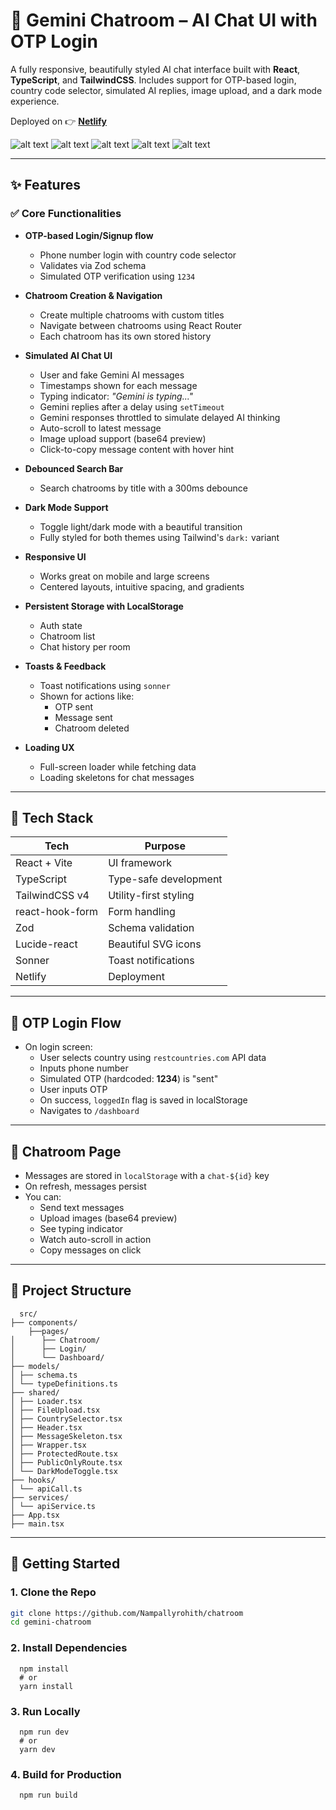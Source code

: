 # 🌟 Gemini Chatroom – AI Chat UI with OTP Login

A fully responsive, beautifully styled AI chat interface built with **React**, **TypeScript**, and **TailwindCSS**. Includes support for OTP-based login, country code selector, simulated AI replies, image upload, and a dark mode experience.

Deployed on 👉 **[Netlify](https://gemini-chatroom.netlify.app)**

![alt text](image-1.png)
![alt text](image-2.png)
![alt text](image-3.png)
![alt text](image-4.png)
![alt text](image-5.png)

---

## ✨ Features

### ✅ Core Functionalities

- **OTP-based Login/Signup flow**

  - Phone number login with country code selector
  - Validates via Zod schema
  - Simulated OTP verification using `1234`

- **Chatroom Creation & Navigation**

  - Create multiple chatrooms with custom titles
  - Navigate between chatrooms using React Router
  - Each chatroom has its own stored history

- **Simulated AI Chat UI**

  - User and fake Gemini AI messages
  - Timestamps shown for each message
  - Typing indicator: _"Gemini is typing..."_
  - Gemini replies after a delay using `setTimeout`
  - Gemini responses throttled to simulate delayed AI thinking
  - Auto-scroll to latest message
  - Image upload support (base64 preview)
  - Click-to-copy message content with hover hint

- **Debounced Search Bar**

  - Search chatrooms by title with a 300ms debounce

- **Dark Mode Support**

  - Toggle light/dark mode with a beautiful transition
  - Fully styled for both themes using Tailwind's `dark:` variant

- **Responsive UI**

  - Works great on mobile and large screens
  - Centered layouts, intuitive spacing, and gradients

- **Persistent Storage with LocalStorage**

  - Auth state
  - Chatroom list
  - Chat history per room

- **Toasts & Feedback**

  - Toast notifications using `sonner`
  - Shown for actions like:
    - OTP sent
    - Message sent
    - Chatroom deleted

- **Loading UX**
  - Full-screen loader while fetching data
  - Loading skeletons for chat messages

---

## 🧱 Tech Stack

| Tech            | Purpose               |
| --------------- | --------------------- |
| React + Vite    | UI framework          |
| TypeScript      | Type-safe development |
| TailwindCSS v4  | Utility-first styling |
| react-hook-form | Form handling         |
| Zod             | Schema validation     |
| Lucide-react    | Beautiful SVG icons   |
| Sonner          | Toast notifications   |
| Netlify         | Deployment            |

---

## 🔐 OTP Login Flow

- On login screen:
  - User selects country using `restcountries.com` API data
  - Inputs phone number
  - Simulated OTP (hardcoded: **1234**) is "sent"
  - User inputs OTP
  - On success, `loggedIn` flag is saved in localStorage
  - Navigates to `/dashboard`

---

## 💬 Chatroom Page

- Messages are stored in `localStorage` with a `chat-${id}` key
- On refresh, messages persist
- You can:
  - Send text messages
  - Upload images (base64 preview)
  - See typing indicator
  - Watch auto-scroll in action
  - Copy messages on click

---

## 📂 Project Structure

      src/
    ├── components/
        ├──pages/
    │      ├── Chatroom/
    │      ├── Login/
    │      └── Dashboard/
    ├── models/
    │ ├── schema.ts
    │ └── typeDefinitions.ts
    ├── shared/
    │ ├── Loader.tsx
    │ ├── FileUpload.tsx
    │ ├── CountrySelector.tsx
    │ ├── Header.tsx
    │ ├── MessageSkeleton.tsx
    │ ├── Wrapper.tsx
    │ ├── ProtectedRoute.tsx
    │ ├── PublicOnlyRoute.tsx
    │ └── DarkModeToggle.tsx
    ├── hooks/
    │ └── apiCall.ts
    ├── services/
    │ └── apiService.ts
    ├── App.tsx
    ├── main.tsx

---

## 🚀 Getting Started

### 1. Clone the Repo

```bash
git clone https://github.com/Nampallyrohith/chatroom
cd gemini-chatroom
```

### 2. Install Dependencies

```
  npm install
  # or
  yarn install

```

### 3. Run Locally

```
  npm run dev
  # or
  yarn dev
```

### 4. Build for Production

```
  npm run build
```
